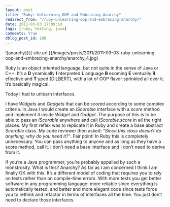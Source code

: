 ```yaml
---
layout: post
title: "Ruby: Unlearning OOP and Embracing Anarchy"
redirect_from: "/ruby-unlearning-oop-and-embracing-anarchy/"
date: 2011-03-03 17:09:18
tags: [ruby, testing, java]
comments: true
dblog_post_id: 180
---
```

![anarchy]({{ site.url }}/images/posts/2011/2011-03-03-ruby-unlearning-oop-and-embracing-anarchy/anarchy_4.jpg)

Ruby is an object oriented language, but not quite in the sense of Java or C++. It’s a **D** ynamically **I** nterpreted **L** anguage **B** ecoming **E** ventually **R** eflective and **T** yped (DILBERT), with a lot of OOP flavor sprinkled all over it. It’s basically magical.

Today I had to unlearn interfaces.

I have _Widgets_ and _Gadgets_ that can be scored according to some complex criteria. In Java I would create an _IScorable_ interface with a _score_ method and implement it inside _Widget_ and _Gadget_. The purpose of this is to be able to pass an _IScorable_ anywhere and call _IScorable.score_ in all the right places. My first reflex was to replicate it in Ruby and create a base abstract _Scorable_ class. My code reviewer then asked: _"Since this class doesn’t do anything, why do you need it?"_. Fair point! In Ruby this is completely unnecessary. You can pass anything to anyone and as long as they have a score method, call it. I don’t need a base interface and I don’t need to derive from it.

If you’re a Java programmer, you’re probably appalled by such a monstrosity. What is this? Anarchy? As far as I am concerned I think I am finally OK with this. It’s a different model of coding that requires you to rely on tests rather than on compile-time errors. With more tests you get better software in any programming language: more reliable since everything is automatically tested, and better and more elegant code since tests force you to rethink and refactor in terms of interfaces all the time. You just don’t need to declare those interfaces.

